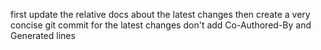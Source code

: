 first update the relative docs about the latest changes
then create a very concise git commit for the latest changes
don't add Co-Authored-By and Generated lines